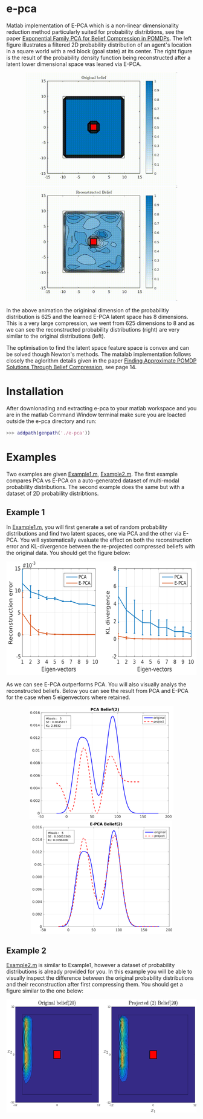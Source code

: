 # e-pca

Matlab implementation of E-PCA which is a non-linear dimensionality reduction method particularly suited for probability distribtions, see the paper [Exponential Family PCA for Belief Compression
in POMDPs](http://www.cs.cmu.edu/~ggordon/nickr-ggordon.nips02.pdf). The left figure illustrates a filtered 2D probability distribution of an agent's location in a square world with a red block (goal state) at its center. The right figure is the result of the probability density function being reconstructed after a latent lower dimensional space was leaned via E-PCA.

<p align="center">
<img src="./docs/original_belief.gif" alt="original_belief" height="300" > <img src="./docs/reconstructed_belief.gif" alt="reconstructed_belief" height="300">
</p>

In the above animation the origininal dimension of the probabilitiy distribution is 625 and the learned E-PCA latent space
has 8 dimensions. This is a very large compression, we went from 625 dimensions to 8 and as we can see the reconstructed probability distributions (right) are very similar to the original distributions (left).

The optimisation to find the latent space feature space is convex and can be solved though Newton's methods. The matalab implementation follows closely the aglorithm details given in the paper [Finding Approximate POMDP Solutions Through Belief
Compression](https://arxiv.org/pdf/1107.0053.pdf), see page 14.

# Installation 

After downlonading and extracting e-pca to your matlab workspace and you are in the matlab Command Window terminal 
make sure you are loacted outside the e-pca directory and run:

```matlab
>>> addpath(genpath('./e-pca'))
```

# Examples

Two examples are given [Example1.m](https://github.com/gpldecha/e-pca/blob/master/Example1.m), [Example2.m](https://github.com/gpldecha/e-pca/blob/master/Example2.m). The first example compares PCA vs E-PCA on a
auto-generated dataset of multi-modal probability distributions. The second example does the same but with 
a dataset of 2D probability distribtions.

## Example 1

In [Example1.m](https://github.com/gpldecha/e-pca/blob/master/Example1.m), you will first generate a set of random 
probability distributions and find two latent spaces, one via PCA and the other via E-PCA. You will systematically 
evaluate the effect on both the reconstruction error and KL-divergence between the re-projected compressed beliefs
with the original data. You should get the figure below:

<p align="center">
<img src="./docs/PCA_EPCA.png" height="300" >
</p>

As we can see E-PCA outperforms PCA. You will also visually analys the reconstructed beliefs. Below you can see the result from PCA and E-PCA for the case when 5 eigenvectors where retained.

<p align="center">
<img src="./docs/PCA_proj_5.png" height="300" > <img src="./docs/EPCA_proj5.png" height="300">
</p>

## Example 2

[Example2.m](https://github.com/gpldecha/e-pca/blob/master/Example2.m) is similar to Example1, however a dataset of probability distributions is already provided for you. In this example you will be able to visually inspect the difference between the original probability distributions and their reconstruction after first compressing them. You should get a figure similar to the one below:

<p align="center">
<img src="./docs/example2.png" height="300" > 
</p>






